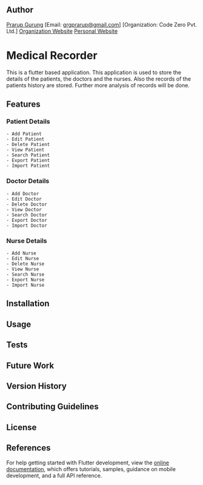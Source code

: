 ## Author
[Prarup Gurung](https://github.com/grgprarup)
[Email: grgprarup@gmail.com]
[Organization: Code Zero Pvt. Ltd.] 
[Organization Website](https://codezeronepal.com)
[Personal Website](https://www.prarupgurung.com.np)

# Medical Recorder

This is a flutter based application. This application is used to store the details of the patients, the doctors and the nurses. Also the records of the patients history are stored. Further more analysis of records will be done.

## Features

### Patient Details
    - Add Patient
    - Edit Patient
    - Delete Patient
    - View Patient
    - Search Patient
    - Export Patient
    - Import Patient

### Doctor Details
    - Add Doctor
    - Edit Doctor
    - Delete Doctor
    - View Doctor
    - Search Doctor
    - Export Doctor
    - Import Doctor

### Nurse Details
    - Add Nurse
    - Edit Nurse
    - Delete Nurse
    - View Nurse
    - Search Nurse
    - Export Nurse
    - Import Nurse

## Installation

## Usage

## Tests

## Future Work

## Version History

## Contributing Guidelines

## License

## References
For help getting started with Flutter development, view the
[online documentation](https://docs.flutter.dev/), which offers tutorials,
samples, guidance on mobile development, and a full API reference.

